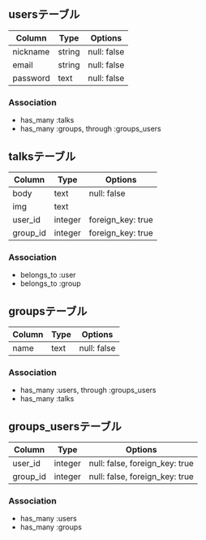 <!-- # README

This README would normally document whatever steps are necessary to get the
application up and running.

Things you may want to cover:

* Ruby version

* System dependencies

* Configuration

* Database creation

* Database initialization

* How to run the test suite

* Services (job queues, cache servers, search engines, etc.)

* Deployment instructions

* ... -->

## usersテーブル
|Column|Type|Options|
|------|----|-------|
|nickname|string|null: false|
|email|string|null: false|
|password|text|null: false|
### Association
- has_many :talks
- has_many :groups, through :groups_users


## talksテーブル
|Column|Type|Options|
|------|----|-------|
|body|text|null: false|
|img|text||
|user_id|integer|foreign_key: true|
|group_id|integer|foreign_key: true|
### Association
- belongs_to :user
- belongs_to :group


## groupsテーブル
|Column|Type|Options|
|------|----|-------|
|name|text|null: false|
### Association
- has_many :users, through :groups_users
- has_many :talks


## groups_usersテーブル
|Column|Type|Options|
|------|----|-------|
|user_id|integer|null: false, foreign_key: true|
|group_id|integer|null: false, foreign_key: true|
### Association
- has_many :users
- has_many :groups